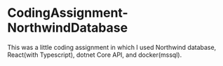 # CodingAssignment-NorthwindDatabase
 This was a little coding assignment in which I used Northwind database, React(with Typescript), dotnet Core API, and docker(mssql).

